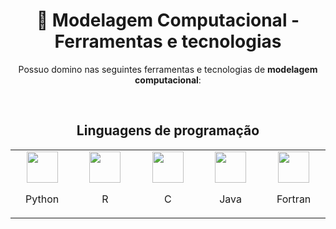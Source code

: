 <h1 align="center">🔢 Modelagem Computacional - Ferramentas e tecnologias</h2>

<p align="center">Possuo domino nas seguintes ferramentas e tecnologias de <strong>modelagem computacional</strong>:</p>
<br>

<h2 align="center">Linguagens de programação</h2>

<table align="center">
  <tr>
    <td align="center" width="100">
      <img src="https://github-dbrazl.s3.us-east-1.amazonaws.com/dbrazl/logos/python.webp" width="50" height="50">
      <p>Python</p>
    </td>
    <td align="center" width="100">
      <img src="https://github-dbrazl.s3.us-east-1.amazonaws.com/dbrazl/logos/r.png" width="50" height="50">
      <p>R</p>
    </td>
    <td align="center" width="100">
      <img src="https://github-dbrazl.s3.us-east-1.amazonaws.com/dbrazl/logos/c.png" width="50" height="50">
      <p>C</p>
    </td>
    <td align="center" width="100">
      <img src="https://github-dbrazl.s3.us-east-1.amazonaws.com/dbrazl/logos/java.png" width="50" height="50">
      <p>Java</p>
    </td>
    <td align="center" width="100">
      <img src="https://github-dbrazl.s3.us-east-1.amazonaws.com/dbrazl/logos/fortran.png" width="50" height="50">
      <p>Fortran</p>
    </td>
  </tr>
</table>
<br>

